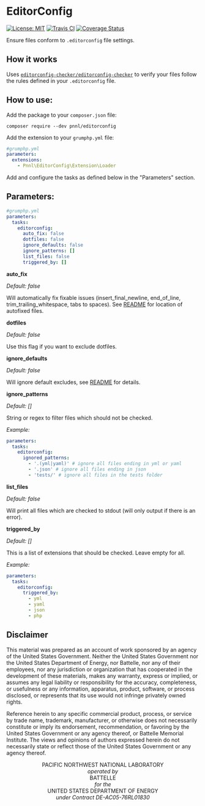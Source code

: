 EditorConfig
================
[![License: MIT](https://img.shields.io/badge/License-MIT-yellow.svg)](https://github.com/PNNL/editorconfig/blob/master/LICENSE.md)
[![Travis CI](https://travis-ci.org/pnnl/editorconfig.svg?branch=master)](https://travis-ci.org/pnnl/drupal-installer)
[![Coverage Status](https://coveralls.io/repos/github/pnnl/editorconfig/badge.svg?branch=master)](https://coveralls.io/github/pnnl/editorconfig?branch=master)

Ensure files conform to `.editorconfig` file settings.

How it works
----------------
Uses [`editorconfig-checker/editorconfig-checker`](https://packagist.org/packages/editorconfig-checker/editorconfig-checker)
to verify your files follow the rules defined in your `.editorconfig` file.


How to use:
----------------
Add the package to your `composer.json` file:
```shell
composer require --dev pnnl/editorconfig
```

Add the extension to your `grumphp.yml` file:
```yaml
#grumphp.yml
parameters:
  extensions:
    - Pnnl\EditorConfig\Extension\Loader
```

Add and configure the tasks as defined below in the "Parameters" section.

Parameters:
----------------
```yaml
#grumphp.yml
parameters:
  tasks:
    editorconfig:
      auto_fix: false
      dotfiles: false
      ignore_defaults: false
      ignore_patterns: []
      list_files: false
      triggered_by: []
```
**auto_fix**

*Default: false*

Will automatically fix fixable issues (insert_final_newline, end_of_line, trim_trailing_whitespace, tabs to spaces).
See [README] for location of autofixed files.

**dotfiles**

*Default: false*

Use this flag if you want to exclude dotfiles.

**ignore_defaults**

*Default: false*

Will ignore default excludes, see [README] for details.

**ignore_patterns**

*Default: []*

String or regex to filter files which should not be checked.

*Example:*
```yaml
parameters:
  tasks:
    editorconfig:
      ignored_patterns:
        - '.(yml|yaml)' # ignore all files ending in yml or yaml
        - '.json' # ignore all files ending in json
        - 'tests/' # ignore all files in the tests folder
```

**list_files**

*Default: false*

Will print all files which are checked to stdout (will only output if there is an error).

**triggered_by**

*Default: []*

This is a list of extensions that should be checked. Leave empty for all.

*Example:*
```yaml
parameters:
  tasks:
    editorconfig:
      triggered_by:
        - yml
        - yaml
        - json
        - php
```

Disclaimer
----------------
This material was prepared as an account of work sponsored by an agency of the United States Government.  Neither the United States Government nor the United States Department of Energy, nor Battelle, nor any of their employees, nor any jurisdiction or organization that has cooperated in the development of these materials, makes any warranty, express or implied, or assumes any legal liability or responsibility for the accuracy, completeness, or usefulness or any information, apparatus, product, software, or process disclosed, or represents that its use would not infringe privately owned rights.

Reference herein to any specific commercial product, process, or service by trade name, trademark, manufacturer, or otherwise does not necessarily constitute or imply its endorsement, recommendation, or favoring by the United States Government or any agency thereof, or Battelle Memorial Institute. The views and opinions of authors expressed herein do not necessarily state or reflect those of the United States Government or any agency thereof.

<p align="center">
PACIFIC NORTHWEST NATIONAL LABORATORY<br />
<em>operated by</em><br />
BATTELLE<br />
<em>for the</em><br />
UNITED STATES DEPARTMENT OF ENERGY<br />
<em>under Contract DE-AC05-76RL01830</em><br />
</p>


[README]: https://github.com/editorconfig-checker/editorconfig-checker.php/blob/master/README.md
